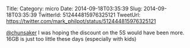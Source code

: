 Title: 
Category: micro
Date: 2014-09-18T03:35:39
Slug: 2014-09-18T03:35:39
TwitterId: 512444815976325121
TweetUrl: https://twitter.com/mark_philpot/status/512444815976325121

[@chunsaker](https://twitter.com/chunsaker) I was hoping the discount on the 5S would have been more.  16GB is just too little these days (especially with kids)